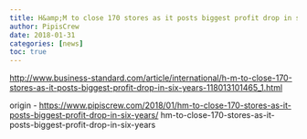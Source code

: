 ```yaml
---
title: H&amp;M to close 170 stores as it posts biggest profit drop in six years
author: PipisCrew
date: 2018-01-31
categories: [news]
toc: true
---
```


http://www.business-standard.com/article/international/h-m-to-close-170-stores-as-it-posts-biggest-profit-drop-in-six-years-118013101465_1.html

origin - https://www.pipiscrew.com/2018/01/hm-to-close-170-stores-as-it-posts-biggest-profit-drop-in-six-years/ hm-to-close-170-stores-as-it-posts-biggest-profit-drop-in-six-years